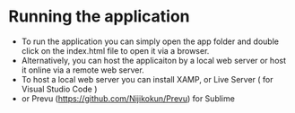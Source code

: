 # Running the application

* To run the application you can simply open the app folder and double click on the index.html file to open it via a browser.
* Alternatively, you can host the applicaiton by a local web server or host it online via a remote web server.
* To host a local web server you can install XAMP, or Live Server ( for Visual Studio Code )
* or Prevu (https://github.com/Nijikokun/Prevu) for Sublime